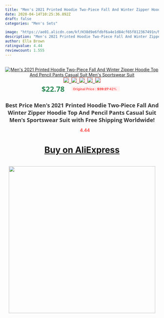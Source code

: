 ```yaml
---
title: "Men's 2021 Printed Hoodie Two-Piece Fall And Winter Zipper Hoodie Top And Pencil Pants Casual Suit Men's Sportswear Suit"
date: 2020-04-14T10:25:36.892Z
draft: false
categories: "Men's Sets"

image: "https://ae01.alicdn.com/kf/H38d9e6fdbf6a4e1d84cf65f812367491n/Men-s-2021-Printed-Hoodie-Two-Piece-Fall-And-Winter-Zipper-Hoodie-Top-And-Pencil-Pants.jpg"
description: "Men's 2021 Printed Hoodie Two-Piece Fall And Winter Zipper Hoodie Top And Pencil Pants Casual Suit Men's Sportswear Suit"
author: Ella Brown
ratingvalue: 4.44
reviewcount: 1.555
---
```

<br>
<div style="text-align: center;">
<a href="https://s.click.aliexpress.com/e/_A9Vx13" target="_blank" rel="nofollow noopener noreferrer"><img alt="Men's 2021 Printed Hoodie Two-Piece Fall And Winter Zipper Hoodie Top And Pencil Pants Casual Suit Men's Sportswear Suit" class="magnifier-image" src="https://ae01.alicdn.com/kf/H38d9e6fdbf6a4e1d84cf65f812367491n/Men-s-2021-Printed-Hoodie-Two-Piece-Fall-And-Winter-Zipper-Hoodie-Top-And-Pencil-Pants.jpg_640x640.jpg">
<br>
<img style="border:1px solid salmon" src="https://ae01.alicdn.com/kf/H38d9e6fdbf6a4e1d84cf65f812367491n/Men-s-2021-Printed-Hoodie-Two-Piece-Fall-And-Winter-Zipper-Hoodie-Top-And-Pencil-Pants.jpg_120x120.jpg">&nbsp;&nbsp;<img style="border:1px solid salmon" src="https://ae01.alicdn.com/kf/H818434b327d9467494076784ec6e628bT/Men-s-2021-Printed-Hoodie-Two-Piece-Fall-And-Winter-Zipper-Hoodie-Top-And-Pencil-Pants.jpg_120x120.jpg">&nbsp;&nbsp;<img style="border:1px solid salmon" src="https://ae01.alicdn.com/kf/Hb5f8314959a14f90922f590469291fdcu/Men-s-2021-Printed-Hoodie-Two-Piece-Fall-And-Winter-Zipper-Hoodie-Top-And-Pencil-Pants.jpg_120x120.jpg">&nbsp;&nbsp;<img style="border:1px solid salmon" src="https://ae01.alicdn.com/kf/He6137960d8904ec09c97621098725b6fC/Men-s-2021-Printed-Hoodie-Two-Piece-Fall-And-Winter-Zipper-Hoodie-Top-And-Pencil-Pants.jpg_120x120.jpg">&nbsp;&nbsp;<img style="border:1px solid salmon" src="https://ae01.alicdn.com/kf/Hac2f5eadb4484566a6ff31b883d35e82D/Men-s-2021-Printed-Hoodie-Two-Piece-Fall-And-Winter-Zipper-Hoodie-Top-And-Pencil-Pants.jpg_120x120.jpg"></a></div><br0>
<div style="text-align: center;"><span style="background-color: white; border: 0px; box-sizing: border-box; color: seagreen; display: inline-block; font-family: &quot;open sans&quot; , &quot;arial&quot; , &quot;helvetica&quot; , sans-serif , &quot;heiti&quot;; font-size: 24px; font-stretch: inherit; font-weight: 700; line-height: inherit; margin: 0px 10px 0px 0px; padding: 0px; vertical-align: middle;">$22.78 </span>
<span style="background: rgb(255 , 241 , 241); border-radius: 3px; border: 0px; box-sizing: border-box; color: #ff4747; display: inline-block; font-family: inherit; font-size: 12px; font-stretch: inherit; font-style: inherit; font-variant: inherit; font-weight: 600; line-height: inherit; margin: 0px; padding: 2px 5px; transform: scale(0.9); vertical-align: middle;">Original Price : <b style="text-decoration: line-through;">$39.27 </b> 42%&nbsp;&nbsp;</span></div>
<h1 style="color: #333333; display: inline-block; font-family: &quot;open sans&quot; , &quot;arial&quot; , &quot;helvetica&quot; , sans-serif , &quot;heiti&quot;; font-size: 18px; font-stretch: inherit; font-weight: 700; text-align: center;">Best Price Men's 2021 Printed Hoodie Two-Piece Fall And Winter Zipper Hoodie Top And Pencil Pants Casual Suit Men's Sportswear Suit with Free Shipping Worldwide!</h1>
<div style="color: #ff4747; text-align: center;">
<img src="https://4.bp.blogspot.com/-M0ZcTcb-5uY/XleCXlxnR4I/AAAAAAAAAEc/OrjgMkXV1oMQFaCRZj5HQwOCBcu3w1FegCPcBGAYYCw/s1600/star.png" style="height: 15px;">&nbsp;<b>4.44</b></div>
<div class="button_cont" align="center"><a class="buynow_a" href="https://s.click.aliexpress.com/e/_A9Vx13" target="_blank" rel="nofollow noopener noreferrer"><H1>Buy on AliExpress</H1></a></div><br>
<div class="separator" style="clear: both; text-align: center;">
<img src="https://lh3.googleusercontent.com/-pTy5HemUv9M/XlePHvY0dAI/AAAAAAAAAE4/0nX5iRUoIWY8eMW9Dpxeirr157OZliDIgCLcBGAsYHQ/s1600/badge.gif" width="480">
</div>
